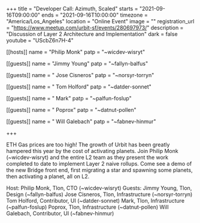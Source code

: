 +++
title = "Developer Call: Azimuth, Scaled"
starts = "2021-09-16T09:00:00"
ends = "2021-09-16T10:00:00"
timezone = "America/Los_Angeles"
location = "Online Event"
image = ""
registration_url = "https://www.meetup.com/urbit-sf/events/280697973/"
description = "Discussion of Layer 2 Architecture and Implementation"
dark = false
youtube = "UScbZ6n7H-4"

[[hosts]]
name = "Philip Monk"
patp = "~wicdev-wisryt"

[[guests]]
name = "Jimmy Young"
patp = "~fallyn-balfus"

[[guests]]
name = " Jose Cisneros"
patp = "~norsyr-torryn"

[[guests]]
name = " Tom Holford"
patp = "~datder-sonnet"

[[guests]]
name = " Mark"
patp = "~palfun-foslup"

[[guests]]
name = " Poprox"
patp = "~datnut-pollen"

[[guests]]
name = " Will Galebach"
patp = "~fabnev-hinmur"


+++

ETH Gas prices are too high! The growth of Urbit has been greatly hampered this year by the cost of activating planets. Join Philip Monk (~wicdev-wisryt) and the entire L2 team as they present the work completed to date to implement Layer 2 naive rollups. Come see a demo of the new Bridge front end, first migrating a star and spawning some planets, then activating a planet, all on L2.

Host: Philip Monk, Tlon, CTO (~wicdev-wisryt)
Guests:
Jimmy Young, Tlon, Design (~fallyn-balfus)
Jose Cisneros, Tlon, Infrastructure (~norsyr-torryn)
Tom Holford, Contributor, UI (~datder-sonnet)
Mark, Tlon, Infrastructure (~palfun-foslup)
Poprox, Tlon, Infrastructure (~datnut-pollen)
Will Galebach, Contributor, UI (~fabnev-hinmur)
